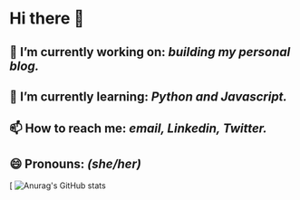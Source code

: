 # Hi there 👋

## 🔭 I’m currently working on: *building my personal blog.*
## 🌱 I’m currently learning: *Python and Javascript.*
## 📫 How to reach me: *email, Linkedin, Twitter.*
## 😄 Pronouns: *(she/her)*




<!--
**Celested34/Celested34** is a ✨ _special_ ✨ repository because its `README.md` (this file) appears on your GitHub profile.

Here are some ideas to get you started:

- 🔭 I’m currently working on ...
- 🌱 I’m currently learning ...
- 👯 I’m looking to collaborate on ...
- 🤔 I’m looking for help with ...
- 💬 Ask me about ...
- 📫 How to reach me: ...
- 😄 Pronouns: ...
- ⚡ Fun fact: ...
-->


[
![Anurag's GitHub stats](https://github-readme-stats.vercel.app/api?username=Celested34&show_icons=true)
